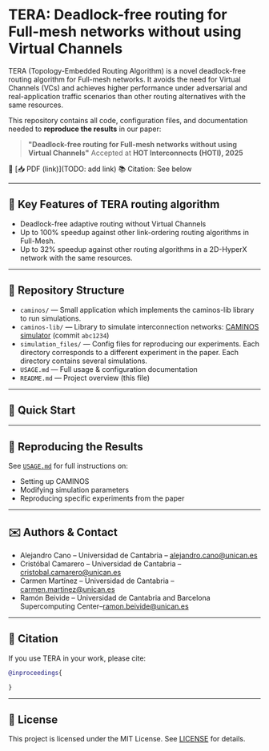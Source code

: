 # TERA: Deadlock-free routing for Full-mesh networks without using Virtual Channels

TERA (Topology-Embedded Routing Algorithm) is a novel deadlock-free routing algorithm for Full-mesh networks. It avoids the need for Virtual Channels (VCs) and achieves higher performance under adversarial and real-application traffic scenarios than other routing alternatives with the same resources.

This repository contains all code, configuration files, and documentation needed to **reproduce the results** in our paper:

> **"Deadlock-free routing for Full-mesh networks without using Virtual Channels"**
> Accepted at **HOT Interconnects (HOTI), 2025**

📄 [📥 PDF (link)](TODO: add link)
📚 Citation: See below

---
## 🚀 Key Features of TERA routing algorithm

* Deadlock-free adaptive routing without Virtual Channels
* Up to 100% speedup against other link-ordering routing algorithms in Full-Mesh.
* Up to 32% speedup against other routing algorithms in a 2D-HyperX network with the same resources.
---

## 📁 Repository Structure

* `caminos/` — Small application which implements the caminos-lib library to run simulations.
* `caminos-lib/` — Library to simulate interconnection networks: [CAMINOS simulator](https://github.com/caminos-simulator/caminos) (commit `abc1234`)
* `simulation_files/` — Config files for reproducing our experiments. Each directory corresponds to a different experiment in the paper. Each directory contains several simulations.
* `USAGE.md` — Full usage & configuration documentation
* `README.md` — Project overview (this file)

---

## 🧪 Quick Start


---

## 📘 Reproducing the Results

See [`USAGE.md`](./USAGE.md) for full instructions on:

* Setting up CAMINOS
* Modifying simulation parameters
* Reproducing specific experiments from the paper

---

## ✉️ Authors & Contact

* Alejandro Cano – Universidad de Cantabria – [alejandro.cano@unican.es](mailto:alejandro.cano@unican.es)
* Cristóbal Camarero – Universidad de Cantabria –[cristobal.camarero@unican.es](mailto:cristobal.camarero@unican.es)
* Carmen Martínez – Universidad de Cantabria –[carmen.martinez@unican.es](mailto:cristobal.camarero@unican.es)
* Ramón Beivide – Universidad de Cantabria and Barcelona Supercomputing Center–[ramon.beivide@unican.es](mailto:ramon.beivide@unican.es)

---

## 📄 Citation

If you use TERA in your work, please cite:

```bibtex
@inproceedings{

}
```

---

## 📜 License

This project is licensed under the MIT License. See [LICENSE](./LICENSE) for details.
